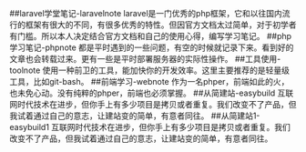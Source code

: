 ##laravel学堂笔记-laravelnote
laravel是一门优秀的php框架，它和以往国内流行的框架有很大的不同，有很多优秀的特性。但因官方文档太过简单，对于初学者有门槛。所以本人决定结合官方文档和自己的使用心得，编写学习笔记。
##php学习笔记-phpnote
都是平时遇到的一些问题，有空的时候就记录下来。看到好的文章也会转载过来。更有一些是平时部署服务器的实际性操作。
##工具使用-toolnote
使用一种前卫的工具，能加快你的开发效率。这里主要推荐的是轻量级工具，比如git-bash。
##前端学习-webnote
作为一名phper，前端如此的火，也未免心动。没有纯粹的phper，前端也必须掌握。
##从简建站-easybuild
互联网时代技术在进步，但你手上有多少项目是拷贝或者重复。我们改变不了产品，但我试着通过自己的意志，让建站变的简单，有意者同往。
##从简建站1-easybuild1
互联网时代技术在进步，但你手上有多少项目是拷贝或者重复。我们改变不了产品，但我试着通过自己的意志，让建站变的简单，有意者同往。